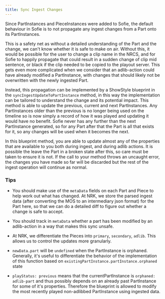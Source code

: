 ```yaml
---
title: Sync Ingest Changes
---
```


Since PartInstances and PieceInstances were added to Sofie, the default behaviour in Sofie is to not propagate any ingest changes from a Part onto its PartInstances.

This is a safety net as without a detailed understanding of the Part and the change, we can't know whether it is safe to make on air. Without this, it would be possible for the user to change a clip name in the NRCS, and for Sofie to happily propagate that could result in a sudden change of clip mid sentence, or black if the clip needed to be copied to the playout server. This gets even more complicated when we consider that an adlib-action could have already modified a PartInstance, with changes that should likely not be overwritten with the newly ingested Part.

Instead, this propagation can be implemented by a ShowStyle blueprint in the `syncIngestUpdateToPartInstance` method, in this way the implementation can be tailored to understand the change and its potential impact. This method is able to update the previous, current and next PartInstances. Any PartInstances older than the previous is no longer being used on the timeline so is now simply a record of how it was played and updating it would have no benefit. Sofie never has any further than the next PartInstance generated, so for any Part after that the Part is all that exists for it, so any changes will be used when it becomes the next.

In this blueprint method, you are able to update almost any of the properties that are available to you both during ingest, and during adlib actions. It is possible the leave the Part in a broken state after this, so care must be taken to ensure it is not. If the call to your method throws an uncaught error, the changes you have made so far will be discarded but the rest of the ingest operation will continue as normal.

### Tips

- You should make use of the `metaData` fields on each Part and Piece to help work out what has changed. At NRK, we store the parsed ingest data (after converting the MOS to an intermediary json format) for the Part here, so that we can do a detailed diff to figure out whether a change is safe to accept.

- You should track in `metaData` whether a part has been modified by an adlib-action in a way that makes this sync unsafe.

- At NRK, we differentiate the Pieces into `primary`, `secondary`, `adlib`. This allows us to control the updates more granularly.

- `newData.part` will be `undefined` when the PartInstance is orphaned. Generally, it's useful to differentiate the behavior of the implementation of this function based on `existingPartInstance.partInstance.orphaned` state

- `playStatus: previous` means that the currentPartInstance is `orphaned: adlib-part` and thus possibly depends on an already past PartInstance for some of it's properties. Therefore the blueprint is allowed to modify the most recently played non-adlibbed PartInstance using ingested data.
